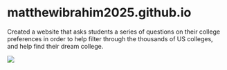 # matthewibrahim2025.github.io
 
 Created a website that asks students a series of questions on their college preferences in order to help filter through the thousands of US colleges, and help find their dream college. 

![](https://media.giphy.com/media/7zRUZGTwODVsH38ONE/giphy.gif)
